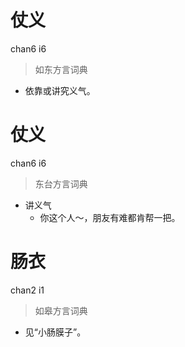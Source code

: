 # 仗义
chan6 i6
> 如东方言词典
- 依靠或讲究义气。

# 仗义
chan6 i6
> 东台方言词典
- 讲义气
  - 你这个人～，朋友有难都肯帮一把。
<!--
zhan5 i5
-->

# 肠衣
chan2 i1
> 如皋方言词典
- 见“小肠膜子”。
